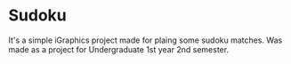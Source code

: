 # Sudoku

It's a simple iGraphics project made for plaing some sudoku matches.
Was made as a project for Undergraduate 1st year 2nd semester.
